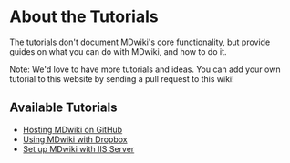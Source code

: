 About the Tutorials
===================

The tutorials don't document MDwiki's core functionality, but provide guides on what you can do with MDwiki, and how to do it.

Note: We'd love to have more tutorials and ideas. You can add your own tutorial to this website by sending a pull request to this wiki!


Available Tutorials
-------------------

  * [Hosting MDwiki on GitHub](tutorials/github.md)
  * [Using MDwiki with Dropbox](tutorials/dropbox.md)
  * [Set up MDwiki with IIS Server](tutorials/iis/iis.md)
